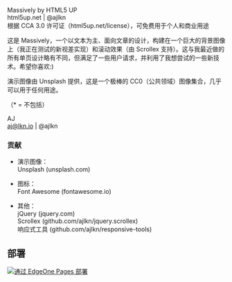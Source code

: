 Massively by HTML5 UP  
html5up.net | @ajlkn  
根据 CCA 3.0 许可证（html5up.net/license），可免费用于个人和商业用途  

这是 Massively，一个以文本为主、面向文章的设计，构建在一个巨大的背景图像上（我正在测试的新视差实现）和滚动效果（由 Scrollex 支持）。这与我最近做的所有单页设计略有不同，但满足了一些用户请求，并利用了我想尝试的一些新技术。希望你喜欢:)

演示图像由 Unsplash 提供，这是一个极棒的 CC0（公共领域）图像集合，几乎可以用于任何用途。

（* = 不包括）  

AJ  
aj@lkn.io | @ajlkn  

### 贡献

- 演示图像：  
  Unsplash (unsplash.com)  

- 图标：  
  Font Awesome (fontawesome.io)  

- 其他：  
  jQuery (jquery.com)  
  Scrollex (github.com/ajlkn/jquery.scrollex)  
  响应式工具 (github.com/ajlkn/responsive-tools)  

## 部署

[![通过 EdgeOne Pages 部署](https://cdnstatic.tencentcs.com/edgeone/pages/deploy.svg)](https://console.cloud.tencent.com/edgeone/pages/new?from=github&template=html5up-massively)  
